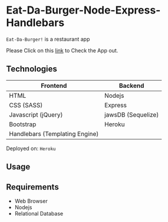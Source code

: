 # Eat-Da-Burger-Node-Express-Handlebars
`Eat-Da-Burger!` is a restaurant app 

Please Click on this [link]() to Check the App out.


## Technologies

| Frontend  | Backend |
| ------------- | ------------- |
| HTML | Nodejs |
| CSS (SASS) | Express |
| Javascript (jQuery) | jawsDB (Sequelize)|
| Bootstrap | Heroku|
|Handlebars (Templating Engine)|


Deployed on: `Heroku`

## Usage



## Requirements
- Web Browser
- Nodejs
- Relational Database


